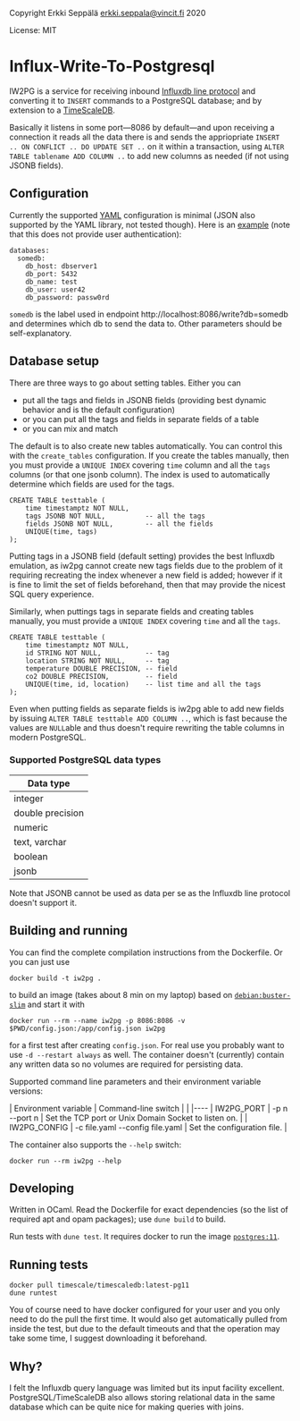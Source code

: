 Copyright Erkki Seppälä <erkki.seppala@vincit.fi> 2020

License: MIT

# Influx-Write-To-Postgresql #

IW2PG is a service for receiving inbound [Influxdb line
protocol](https://v2.docs.influxdata.com/v2.0/reference/syntax/line-protocol/)
and converting it to `INSERT` commands to a PostgreSQL database; and
by extension to a [TimeScaleDB](https://www.timescale.com/).

Basically it listens in some port—8086 by default—and upon receiving a
connection it reads all the data there is and sends the appriopriate
`INSERT .. ON CONFLICT .. DO UPDATE SET ..` on it within a
transaction, using `ALTER TABLE tablename ADD COLUMN ..` to add new
columns as needed (if not using JSONB fields).

## Configuration ##

Currently the supported [YAML](https://yaml.org) configuration is
minimal (JSON also supported by the YAML library, not tested
though). Here is an [example](config.minimal.yaml) (note that this
does not provide user authentication):

```
databases:
  somedb:
    db_host: dbserver1
    db_port: 5432
    db_name: test
    db_user: user42
    db_password: passw0rd
```

`somedb` is the label used in endpoint
http://localhost:8086/write?db=somedb and determines which db to send
the data to. Other parameters should be self-explanatory.

## Database setup ##

There are three ways to go about setting tables. Either you can

  * put all the tags and fields in JSONB fields (providing best dynamic behavior and is the default configuration)
  * or you can put all the tags and fields in separate fields of a table
  * or you can mix and match

The default is to also create new tables automatically. You can
control this with the `create_tables` configuration. If you create the
tables manually, then you must provide a `UNIQUE INDEX` covering
`time` column and all the `tags` columns (or that one jsonb
column). The index is used to automatically determine which fields are
used for the tags.

```
CREATE TABLE testtable (
    time timestamptz NOT NULL,
    tags JSONB NOT NULL,          -- all the tags
    fields JSONB NOT NULL,        -- all the fields
    UNIQUE(time, tags)
);
```

Putting tags in a JSONB field (default setting) provides the best
Influxdb emulation, as iw2pg cannot create new tags fields due to the
problem of it requiring recreating the index whenever a new field is
added; however if it is fine to limit the set of fields beforehand,
then that may provide the nicest SQL query experience.

Similarly, when puttings tags in separate fields and creating tables
manually, you must provide a `UNIQUE INDEX` covering `time` and all
the `tags`.

```
CREATE TABLE testtable (
    time timestamptz NOT NULL,
    id STRING NOT NULL,           -- tag
    location STRING NOT NULL,     -- tag
    temperature DOUBLE PRECISION, -- field
    co2 DOUBLE PRECISION,         -- field
    UNIQUE(time, id, location)    -- list time and all the tags
);
```

Even when putting fields as separate fields is iw2pg able to add new
fields by issuing `ALTER TABLE testtable ADD COLUMN ..`, which is fast
because the values are `NULL`able and thus doesn't require rewriting
the table columns in modern PostgreSQL.

### Supported PostgreSQL data types ###

| Data type |
|---|
| integer |
| double precision |
| numeric |
| text, varchar |
| boolean |
| jsonb |

Note that JSONB cannot be used as data per se as the Influxdb line
protocol doesn't support it.

## Building and running ##

You can find the complete compilation instructions from the
Dockerfile. Or you can just use

```
docker build -t iw2pg .
```

to build an image (takes about 8 min on my laptop) based on
[`debian:buster-slim`](https://hub.docker.com/_/debian) and start it
with

```
docker run --rm --name iw2pg -p 8086:8086 -v $PWD/config.json:/app/config.json iw2pg
```

for a first test after creating `config.json`. For real use you
probably want to use `-d --restart always` as well. The container
doesn't (currently) contain any written data so no volumes are
required for persisting data.

Supported command line parameters and their environment variable versions:

| Environment variable | Command-line switch | |
|----
| IW2PG\_PORT | -p n --port n | Set the TCP port or Unix Domain Socket to listen on. |
| IW2PG\_CONFIG | -c file.yaml --config file.yaml | Set the configuration file. |

The container also supports the `--help` switch:

```
docker run --rm iw2pg --help
```

## Developing ##

Written in OCaml. Read the Dockerfile for exact dependencies (so the
list of required apt and opam packages); use `dune build` to build.

Run tests with `dune test`. It requires docker to run the image
[`postgres:11`](https://hub.docker.com/_/postgres).

## Running tests ##

```
docker pull timescale/timescaledb:latest-pg11
dune runtest
```

You of course need to have docker configured for your user and you
only need to do the pull the first time. It would also get
automatically pulled from inside the test, but due to the default
timeouts and that the operation may take some time, I suggest
downloading it beforehand.

## Why? ##

I felt the Influxdb query language was limited but its input facility
excellent. PostgreSQL/TimeScaleDB also allows storing relational data
in the same database which can be quite nice for making queries with
joins.

<!-- Local Variables: -->
<!-- tab-width: 8 -->
<!-- End: -->
